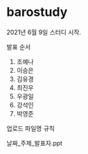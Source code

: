 # barostudy

2021년 6월 9일 스터디 시작.

발표 순서 

1. 조예나
2. 이승은
3. 김유경
4. 최진우
5. 우광일
6. 강석인
7. 박영준

업로드 파일명 규칙

날짜_주제_발표자.ppt
